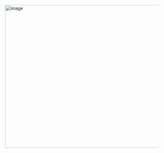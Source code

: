 
<img width="1839" height="466" alt="image" src="https://github.com/user-attachments/assets/1f15d9ec-9239-4ebc-b83d-b42c19833864" />
